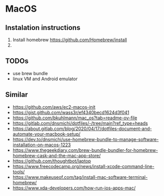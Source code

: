 # MacOS

## Instalation instructions

1. Install homebrew <https://github.com/Homebrew/install>
2. 

## TODOs

* use brew bundle
* linux VM and Android emulator

## Similar

* <https://github.com/aws/ec2-macos-init>
* <https://gist.github.com/wass3r/ef4340becd1624d3f041>
* <https://github.com/bkuhlmann/mac_os?tab=readme-ov-file>
* <https://gitlab.com/dnsmichi/dotfiles/-/tree/main?ref_type=heads>
* <https://about.gitlab.com/blog/2020/04/17/dotfiles-document-and-automate-your-macbook-setup/>
* <https://dev.to/dnsmichi/use-homebrew-bundle-to-manage-software-installation-on-macos-1223>
* <https://www.thegeekdiary.com/brew-bundle-bundler-for-homebrew-homebrew-cask-and-the-mac-app-store/>
* <https://github.com/thoughtbot/laptop>
* <https://www.freecodecamp.org/news/install-xcode-command-line-tools/>
* <https://www.makeuseof.com/tag/install-mac-software-terminal-homebrew/>
* <https://www.xda-developers.com/how-run-ios-apps-mac/>
